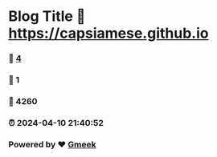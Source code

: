 # Blog Title :link: https://capsiamese.github.io 
### :page_facing_up: [4](https://capsiamese.github.io/tag.html) 
### :speech_balloon: 1 
### :hibiscus: 4260 
### :alarm_clock: 2024-04-10 21:40:52 
### Powered by :heart: [Gmeek](https://github.com/Meekdai/Gmeek)
